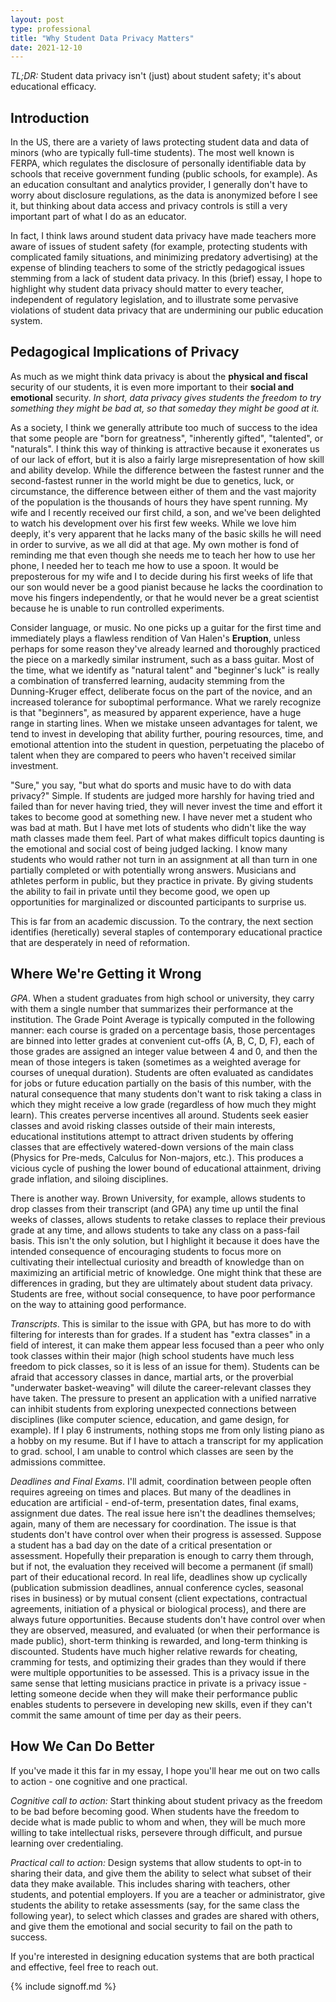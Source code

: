 ```yaml
---
layout: post
type: professional
title: "Why Student Data Privacy Matters"
date: 2021-12-10
---
```


*TL;DR:* Student data privacy isn't (just) about student safety; it's about educational efficacy.

## Introduction

In the US, there are a variety of laws protecting student data and data of minors (who are typically full-time students). The most well known is FERPA, which regulates the disclosure of personally identifiable data by schools that receive government funding (public schools, for example).  As an education consultant and analytics provider, I generally don't have to worry about disclosure regulations, as the data is anonymized before I see it, but thinking about data access and privacy controls is still a very important part of what I do as an educator.

In fact, I think laws around student data privacy have made teachers more aware of issues of student safety (for example, protecting students with complicated family situations, and minimizing predatory advertising) at the expense of blinding teachers to some of the strictly pedagogical issues stemming from a lack of student data privacy. In this (brief) essay, I hope to highlight why student data privacy should matter to every teacher, independent of regulatory legislation, and to illustrate some pervasive violations of student data privacy that are undermining our public education system.

## Pedagogical Implications of Privacy
As much as we might think data privacy is about the **physical and fiscal** security of our students, it is even more important to their **social and emotional** security. *In short, data privacy gives students the freedom to try something they might be bad at, so that someday they might be good at it.*

As a society, I think we generally attribute too much of success to the idea that some people are "born for greatness", "inherently gifted", "talented", or "naturals". I think this way of thinking is attractive because it exonerates us of our lack of effort, but it is also a fairly large misrepresentation of how skill and ability develop. While the difference between the fastest runner and the second-fastest runner in the world might be due to genetics, luck, or circumstance, the difference between either of them and the vast majority of the population is the thousands of hours they have spent running. My wife and I recently received our first child, a son, and we've been delighted to watch his development over his first few weeks. While we love him deeply, it's very apparent that he lacks many of the basic skills he will need in order to survive, as we all did at that age. My own mother is fond of reminding me that even though she needs me to teach her how to use her phone, I needed her to teach me how to use a spoon. It would be preposterous for my wife and I to decide during his first weeks of life that our son would never be a good pianist because he lacks the coordination to move his fingers independently, or that he would never be a great scientist because he is unable to run controlled experiments.

Consider language, or music. No one picks up a guitar for the first time and immediately plays a flawless rendition of Van Halen's **Eruption**, unless perhaps for some reason they've already learned and thoroughly practiced the piece on a markedly similar instrument, such as a bass guitar. Most of the time, what we identify as "natural talent" and "beginner's luck" is really a combination of transferred learning, audacity stemming from the Dunning-Kruger effect, deliberate focus on the part of the novice, and an increased tolerance for suboptimal performance. What we rarely recognize is that "beginners", as measured by apparent experience, have a huge range in starting lines. When we mistake unseen advantages for talent, we tend to invest in developing that ability further, pouring resources, time, and emotional attention into the student in question, perpetuating the placebo of talent when they are compared to peers who haven't received similar investment.

"Sure," you say, "but what do sports and music have to do with data privacy?" Simple. If students are judged more harshly for having tried and failed than for never having tried, they will never invest the time and effort it takes to become good at something new. I have never met a student who was bad at math. But I have met lots of students who didn't like the way math classes made them feel. Part of what makes difficult topics daunting is the emotional and social cost of being judged lacking. I know many students who would rather not turn in an assignment at all than turn in one partially completed or with potentially wrong answers. Musicians and athletes perform in public, but they practice in private. By giving students the ability to fail in private until they become good, we open up opportunities for marginalized or discounted participants to surprise us.

This is far from an academic discussion. To the contrary, the next section identifies (heretically) several staples of contemporary educational practice that are desperately in need of reformation.

## Where We're Getting it Wrong
*GPA*. When a student graduates from high school or university, they carry with them a single number that summarizes their performance at the institution. The Grade Point Average is typically computed in the following manner: each course is graded on a percentage basis, those percentages are binned into letter grades at convenient cut-offs (A, B, C, D, F), each of those grades are assigned an integer value between 4 and 0, and then the mean of those integers is taken (sometimes as a weighted average for courses of unequal duration). Students are often evaluated as candidates for jobs or future education partially on the basis of this number, with the natural consequence that many students don't want to risk taking a class in which they might receive a low grade (regardless of how much they might learn). This creates perverse incentives all around. Students seek easier classes and avoid risking classes outside of their main interests, educational institutions attempt to attract driven students by offering classes that are effectively watered-down versions of the main class (Physics for Pre-meds, Calculus for Non-majors, etc.). This produces a vicious cycle of pushing the lower bound of educational attainment, driving grade inflation, and siloing disciplines.

There is another way. Brown University, for example, allows students to drop classes from their transcript (and GPA) any time up until the final weeks of classes, allows students to retake classes to replace their previous grade at any time, and allows students to take any class on a pass-fail basis. This isn't the only solution, but I highlight it because it does have the intended consequence of encouraging students to focus more on cultivating their intellectual curiosity and breadth of knowledge than on maximizing an artificial metric of knowledge. One might think that these are differences in grading, but they are ultimately about student data privacy. Students are free, without social consequence, to have poor performance on the way to attaining good performance.

*Transcripts*. This is similar to the issue with GPA, but has more to do with filtering for interests than for grades. If a student has "extra classes" in a field of interest, it can make them appear less focused than a peer who only took classes within their major (high school students have much less freedom to pick classes, so it is less of an issue for them). Students can be afraid that accessory classes in dance, martial arts, or the proverbial "underwater basket-weaving" will dilute the career-relevant classes they have taken. The pressure to present an application with a unified narrative can inhibit students from exploring unexpected connections between disciplines (like computer science, education, and game design, for example). If I play 6 instruments, nothing stops me from only listing piano as a hobby on my resume. But if I have to attach a transcript for my application to grad. school, I am unable to control which classes are seen by the admissions committee.

*Deadlines and Final Exams*. I'll admit, coordination between people often requires agreeing on times and places. But many of the deadlines in education are artificial - end-of-term, presentation dates, final exams, assignment due dates. The real issue here isn't the deadlines themselves; again, many of them are necessary for coordination. The issue is that students don't have control over when their progress is assessed. Suppose a student has a bad day on the date of a critical presentation or assessment. Hopefully their preparation is enough to carry them through, but if not, the evaluation they received will become a permanent (if small) part of their educational record. In real life, deadlines show up cyclically (publication submission deadlines, annual conference cycles, seasonal rises in business) or by mutual consent (client expectations, contractual agreements, initiation of a physical or biological process), and there are always future opportunities. Because students don't have control over when they are observed, measured, and evaluated (or when their performance is made public), short-term thinking is rewarded, and long-term thinking is discounted. Students have much higher relative rewards for cheating, cramming for tests, and optimizing their grades than they would if there were multiple opportunities to be assessed. This is a privacy issue in the same sense that letting musicians practice in private is a privacy issue - letting someone decide when they will make their performance public enables students to persevere in developing new skills, even if they can't commit the same amount of time per day as their peers.

## How We Can Do Better
If you've made it this far in my essay, I hope you'll hear me out on two calls to action - one cognitive and one practical.

*Cognitive call to action:* Start thinking about student privacy as the freedom to be bad before becoming good. When students have the freedom to decide what is made public to whom and when, they will be much more willing to take intellectual risks, persevere through difficult, and pursue learning over credentialing.

*Practical call to action:* Design systems that allow students to opt-in to sharing their data, and give them the ability to select what subset of their data they make available. This includes sharing with teachers, other students, and potential employers. If you are a teacher or administrator, give students the ability to retake assessments (say, for the same class the following year), to select which classes and grades are shared with others, and give them the emotional and social security to fail on the path to success.

If you're interested in designing education systems that are both practical and effective, feel free to reach out.

{% include signoff.md %}
